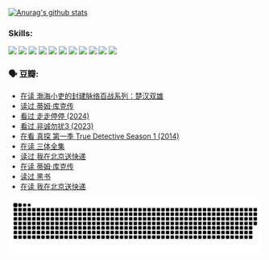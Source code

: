 
[![Anurag's github stats](https://github-readme-stats.vercel.app/api?username=w940853815)](https://github.com/anuraghazra/github-readme-stats)

### Skills:

<code><img height="32" src="https://cdn.jsdelivr.net/npm/simple-icons@v5/icons/python.svg"></code>
<code><img height="32" src="https://cdn.jsdelivr.net/npm/simple-icons@v5/icons/javascript.svg"></code>
<code><img height="32" src="https://cdn.jsdelivr.net/npm/simple-icons@v5/icons/django.svg"></code>
<code><img height="32" src="https://cdn.jsdelivr.net/npm/simple-icons@v5/icons/flask.svg"></code>
<code><img height="32" src="https://cdn.jsdelivr.net/npm/simple-icons@v5/icons/vuetify.svg"></code>
<code><img height="32" src="https://cdn.jsdelivr.net/npm/simple-icons@v5/icons/git.svg"></code>
<code><img height="32" src="https://cdn.jsdelivr.net/npm/simple-icons@v5/icons/docker.svg"></code>
<code><img height="32" src="https://cdn.jsdelivr.net/npm/simple-icons@v5/icons/postgresql.svg"></code>
<code><img height="32" src="https://cdn.jsdelivr.net/npm/simple-icons@v5/icons/elasticsearch.svg"></code>
<code><img height="32" src="https://cdn.jsdelivr.net/npm/simple-icons@v5/icons/macos.svg"></code>
<code><img height="32" src="https://cdn.jsdelivr.net/npm/simple-icons@v5/icons/linux.svg"></code>

### 🗣 豆瓣:

<!-- DOUBAN-ACTIVITIES:START -->
- [在读 渤海小吏的封建脉络百战系列：楚汉双雄](https://www.douban.com/people/136069238/status/4700950146/?_i=24789797)
- [读过 蒂姆·库克传](https://www.douban.com/people/136069238/status/4700949869/?_i=24789797)
- [看过 走走停停‎ (2024)](https://www.douban.com/people/136069238/status/4684430230/?_i=24789797)
- [看过 非诚勿扰3‎ (2023)](https://www.douban.com/people/136069238/status/4676324100/?_i=24789797)
- [在看 真探 第一季 True Detective Season 1‎ (2014)](https://www.douban.com/people/136069238/status/4673382852/?_i=24789797)
- [在读 三体全集](https://www.douban.com/people/136069238/status/4672842521/?_i=24789797)
- [读过 我在北京送快递](https://www.douban.com/people/136069238/status/4672842036/?_i=24789797)
- [在读 蒂姆·库克传](https://www.douban.com/people/136069238/status/4663517053/?_i=24789797)
- [读过 黑书](https://www.douban.com/people/136069238/status/4663516022/?_i=24789797)
- [在读 我在北京送快递](https://www.douban.com/people/136069238/status/4658098365/?_i=24789797)
<!-- DOUBAN-ACTIVITIES:END -->


![Snake animation](https://raw.githubusercontent.com/w940853815/w940853815/output/github-contribution-grid-snake.svg)

<!--
**w940853815/w940853815** is a ✨ _special_ ✨ repository because its `README.md` (this file) appears on your GitHub profile.

Here are some ideas to get you started:

- 🔭 I’m currently working on ...
- 🌱 I’m currently learning ...
- 👯 I’m looking to collaborate on ...
- 🤔 I’m looking for help with ...
- 💬 Ask me about ...
- 📫 How to reach me: ...
- 😄 Pronouns: ...
- ⚡ Fun fact: ...
-->
